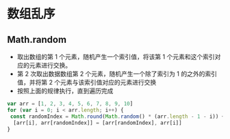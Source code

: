 # 数组乱序

## Math.random

- 取出数组的第 1 个元素，随机产生一个索引值，将该第 1 个元素和这个索引对应的元素进行交换。
- 第 2 次取出数据数组第 2 个元素，随机产生一个除了索引为 1 的之外的索引值，并将第 2 个元素与该索引值对应的元素进行交换
- 按照上面的规律执行，直到遍历完成

```js
var arr = [1, 2, 3, 4, 5, 6, 7, 8, 9, 10]
for (var i = 0; i < arr.length; i++) {
 const randomIndex = Math.round(Math.random() * (arr.length - 1 - i)) + i
  [arr[i], arr[randomIndex]] = [arr[randomIndex], arr[i]]
}
```
